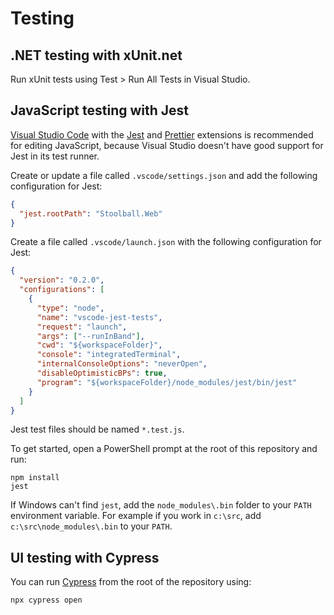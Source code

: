 # Testing

## .NET testing with xUnit.net

Run xUnit tests using Test > Run All Tests in Visual Studio.

## JavaScript testing with Jest

[Visual Studio Code](https://code.visualstudio.com/) with the [Jest](https://marketplace.visualstudio.com/items?itemName=Orta.vscode-jest) and [Prettier](https://marketplace.visualstudio.com/items?itemName=esbenp.prettier-vscode) extensions is recommended for editing JavaScript, because Visual Studio doesn't have good support for Jest in its test runner.

Create or update a file called `.vscode/settings.json` and add the following configuration for Jest:

```json
{
  "jest.rootPath": "Stoolball.Web"
}
```

Create a file called `.vscode/launch.json` with the following configuration for Jest:

```json
{
  "version": "0.2.0",
  "configurations": [
    {
      "type": "node",
      "name": "vscode-jest-tests",
      "request": "launch",
      "args": ["--runInBand"],
      "cwd": "${workspaceFolder}",
      "console": "integratedTerminal",
      "internalConsoleOptions": "neverOpen",
      "disableOptimisticBPs": true,
      "program": "${workspaceFolder}/node_modules/jest/bin/jest"
    }
  ]
}
```

Jest test files should be named `*.test.js`.

To get started, open a PowerShell prompt at the root of this repository and run:

```pwsh
npm install
jest
```

If Windows can't find `jest`, add the `node_modules\.bin` folder to your `PATH` environment variable. For example if you work in `c:\src`, add `c:\src\node_modules\.bin` to your `PATH`.

## UI testing with Cypress

You can run [Cypress](https://www.cypress.io/) from the root of the repository using:

```pwsh
npx cypress open
```
